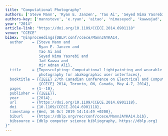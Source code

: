 ```yaml
---
title: "Computational Photography"
authors: ['Steve Mann', 'Ryan E. Janzen', 'Tao Ai', 'Seyed Nima Yasrebi', 'Jad Kawwa', 'Mir Adnan Ali']
authors-key: ['mannsteve', 'e.ryan', 'aitao', 'nimaseyed', 'kawwajad', 'adnanmir']
year: "2014"
article-link: "https://doi.org/10.1109/CCECE.2014.6901118"
venue: "CCECE"
bibex: "@inproceedings{DBLP:conf/ccece/MannJAYKA14,
  author    = {Steve Mann and
               Ryan E. Janzen and
               Tao Ai and
               Seyed Nima Yasrebi and
               Jad Kawwa and
               Mir Adnan Ali},
  title     = {Toposculpting: Computational lightpainting and wearable computational
               photography for abakographic user interfaces},
  booktitle = {{IEEE} 27th Canadian Conference on Electrical and Computer Engineering,
               {CCECE} 2014, Toronto, ON, Canada, May 4-7, 2014},
  pages     = {1--10},
  publisher = {{IEEE}},
  year      = {2014},
  url       = {https://doi.org/10.1109/CCECE.2014.6901118},
  doi       = {10.1109/CCECE.2014.6901118},
  timestamp = {Wed, 16 Oct 2019 14:14:49 +0200},
  biburl    = {https://dblp.org/rec/conf/ccece/MannJAYKA14.bib},
  bibsource = {dblp computer science bibliography, https://dblp.org}
}"
---
```

